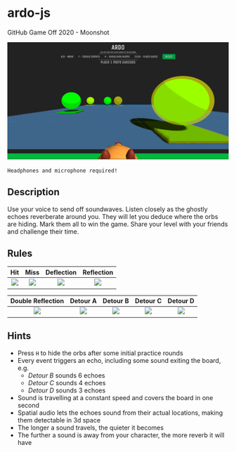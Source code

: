 # ardo-js
GitHub Game Off 2020 - Moonshot

![](screenshots/teaser.png)

    Headphones and microphone required!


## Description
Use your voice to send off soundwaves.
Listen closely as the ghostly echoes reverberate around you.
They will let you deduce where the orbs are hiding.
Mark them all to win the game.
Share your level with your friends and challenge their time.


## Rules

| Hit | Miss | Deflection | Reflection |
|:-:|:-:|:-:|:-:|
| <img src="https://upload.wikimedia.org/wikipedia/commons/2/2a/BlackBoxSample2.svg" width=200/> | <img src="https://upload.wikimedia.org/wikipedia/commons/9/97/BlackBoxSample6.svg" width=200/> | <img src="https://upload.wikimedia.org/wikipedia/commons/5/51/BlackBoxSample3.svg" width=200/> | <img src="https://upload.wikimedia.org/wikipedia/commons/a/ae/BlackBoxSample4.svg" width=200/> |

| Double Reflection | Detour A | Detour B | Detour C | Detour D |
|:-:|:-:|:-:|:-:|:-:|
| <img src="https://upload.wikimedia.org/wikipedia/commons/f/f9/BlackBoxSample5.svg" width=200/> | <img src="https://upload.wikimedia.org/wikipedia/commons/1/1f/BlackBoxSample7.svg" width=200/> | <img src="https://upload.wikimedia.org/wikipedia/commons/1/11/BlackBoxSample8.svg" width=200/> | <img src="https://upload.wikimedia.org/wikipedia/commons/9/90/BlackBoxSample10.svg" width=200/> | <img src="https://upload.wikimedia.org/wikipedia/commons/b/b6/BlackBoxSample11.svg" width=200/> |


## Hints
- Press `H` to hide the orbs after some initial practice rounds
- Every event triggers an echo, including some sound exiting the board, e.g.
  -  _Detour B_ sounds 6 echoes
  -  _Detour C_ sounds 4 echoes
  -  _Detour D_ sounds 3 echoes
- Sound is travelling at a constant speed and covers the board in one second
- Spatial audio lets the echoes sound from their actual locations, making them detectable in 3d space
- The longer a sound travels, the quieter it becomes
- The further a sound is away from your character, the more reverb it will have